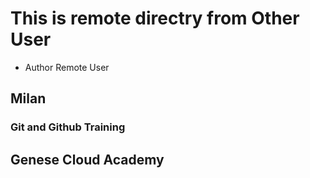 # This is remote directry from Other User
* Author Remote User
## Milan
### Git and Github Training
## Genese Cloud Academy
